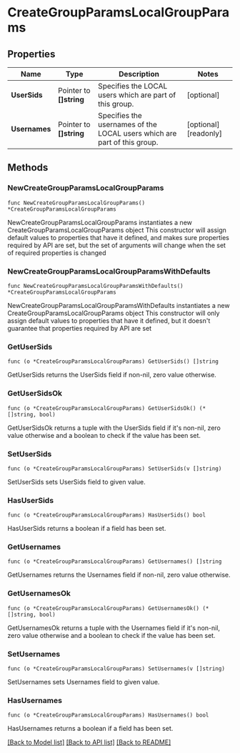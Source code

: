 # CreateGroupParamsLocalGroupParams

## Properties

Name | Type | Description | Notes
------------ | ------------- | ------------- | -------------
**UserSids** | Pointer to **[]string** | Specifies the LOCAL users which are part of this group. | [optional] 
**Usernames** | Pointer to **[]string** | Specifies the usernames of the LOCAL users which are part of this group. | [optional] [readonly] 

## Methods

### NewCreateGroupParamsLocalGroupParams

`func NewCreateGroupParamsLocalGroupParams() *CreateGroupParamsLocalGroupParams`

NewCreateGroupParamsLocalGroupParams instantiates a new CreateGroupParamsLocalGroupParams object
This constructor will assign default values to properties that have it defined,
and makes sure properties required by API are set, but the set of arguments
will change when the set of required properties is changed

### NewCreateGroupParamsLocalGroupParamsWithDefaults

`func NewCreateGroupParamsLocalGroupParamsWithDefaults() *CreateGroupParamsLocalGroupParams`

NewCreateGroupParamsLocalGroupParamsWithDefaults instantiates a new CreateGroupParamsLocalGroupParams object
This constructor will only assign default values to properties that have it defined,
but it doesn't guarantee that properties required by API are set

### GetUserSids

`func (o *CreateGroupParamsLocalGroupParams) GetUserSids() []string`

GetUserSids returns the UserSids field if non-nil, zero value otherwise.

### GetUserSidsOk

`func (o *CreateGroupParamsLocalGroupParams) GetUserSidsOk() (*[]string, bool)`

GetUserSidsOk returns a tuple with the UserSids field if it's non-nil, zero value otherwise
and a boolean to check if the value has been set.

### SetUserSids

`func (o *CreateGroupParamsLocalGroupParams) SetUserSids(v []string)`

SetUserSids sets UserSids field to given value.

### HasUserSids

`func (o *CreateGroupParamsLocalGroupParams) HasUserSids() bool`

HasUserSids returns a boolean if a field has been set.

### GetUsernames

`func (o *CreateGroupParamsLocalGroupParams) GetUsernames() []string`

GetUsernames returns the Usernames field if non-nil, zero value otherwise.

### GetUsernamesOk

`func (o *CreateGroupParamsLocalGroupParams) GetUsernamesOk() (*[]string, bool)`

GetUsernamesOk returns a tuple with the Usernames field if it's non-nil, zero value otherwise
and a boolean to check if the value has been set.

### SetUsernames

`func (o *CreateGroupParamsLocalGroupParams) SetUsernames(v []string)`

SetUsernames sets Usernames field to given value.

### HasUsernames

`func (o *CreateGroupParamsLocalGroupParams) HasUsernames() bool`

HasUsernames returns a boolean if a field has been set.


[[Back to Model list]](../README.md#documentation-for-models) [[Back to API list]](../README.md#documentation-for-api-endpoints) [[Back to README]](../README.md)


